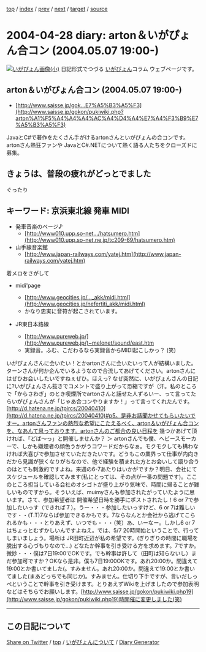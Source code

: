 [top](https://igapyon.github.io/diary/) 
 / [index](https://igapyon.github.io/diary/2004/index.html) 
 / [prev](https://igapyon.github.io/diary/2004/ig040426.html) 
 / [next](https://igapyon.github.io/diary/2004/ig040429.html) 
 / [target](https://igapyon.github.io/diary/2004/ig040428.html) 
 / [source](https://github.com/igapyon/diary/blob/gh-pages/2004/ig040428.html.src.md) 

2004-04-28 diary: arton＆いがぴょん合コン (2004.05.07 19:00-)
=====================================================================================================
[![いがぴょん画像(小)](https://igapyon.github.io/diary/images/iga200306s.jpg "いがぴょん")](https://igapyon.github.io/diary/memo/memoigapyon.html) 日記形式でつづる [いがぴょん](https://igapyon.github.io/diary/memo/memoigapyon.html)コラム ウェブページです。

## arton＆いがぴょん合コン (2004.05.07 19:00-)


* [http://www.saisse.jp/gok...E7%A5%B3%A5%F3](http://www.saisse.jp/gokon/pukiwiki.php?arton%A1%F5%A4%A4%A4%AC%A4%D4%A4%E7%A4%F3%B9%E7%A5%B3%A5%F3)

JavaとC#で著作をたくさん手がけるartonさんといがぴょんの合コンです。artonさん熱狂ファンや JavaとC#.NETについて熱く語る人たちをクローズドに募集。


## きょうは、普段の疲れがどっとでました

ぐったり


## キーワード: 京浜東北線 発車 MIDI


* 発車音楽のページ♪
  * [http://www010.upp.so-net.../hatsumero.htm](http://www010.upp.so-net.ne.jp/tc209-69/hatsumero.htm)
* 山手線音楽館
  * [http://www.japan-railways.com/yatej.htm](http://www.japan-railways.com/yatej.htm)

着メロをさがして


* midi'page 
  * [http://www.geocities.jp/..._akk/midi.html](http://www.geocities.jp/nefertiti_akk/midi.html)
  * かなり忠実に音符が起こされています。



* JR東日本路線
  * [http://www.pureweb.jp/](http://www.pureweb.jp/)~melonet/sound/east.htm
  * 実録音。ふむ、こだわるなら実録音からMIDI起こしかっ？ (笑)



いがぴょんさんに会いたい！とかartonさんに会いたいって人が結構いました。ターンさんが何か企んでいるようなので合流してあげてください。artonさんにはぜひお会いしたいですねぇぜひ。ほえっ? なぜ突然に、いがぴょんさんの日記に?いがぴょんさん抜きでコメントで盛り上がって恐縮ですが（汗。私のところで「からさわぎ」のとき喫煙所でartonさんと話せた人ずるいー、って言ってたらいがぴょんさんが「じゃあ合コンやりますか！」って言ってくれたんです。[http://d.hatena.ne.jp/tpircs/20040410](http://d.hatena.ne.jp/tpircs/20040410)#p5。是非お話聞かせてもらいたいですー。artonさんファンの熱烈な希望にこたえるべく、arton＆いがぴょん合コンを、なあんて思っております。artonさんのご都合の良い日程を 幾つかあげて頂ければ、「どば～っ」と開催しませんか？ ＞ artonさんでも僕、ヘビースモーカーで、しかも嫌煙者の顔色うかがうコワードだからなぁ。モクモクしても構わなければ大喜びで参加させていただきたいです。どうもこの業界って仕事が内向きだから見識が狭くなりがちなので、他で経験を積まれた方とお会いして語り合うのはとても刺激的ですよね。来週の6-7あたりはいかがですか？明日、会社にてスケジュールを確認してみます(私にとっては、その点が一番の問題です)。ここのところ担当している会社のオシゴトが盛り上がり気味で、時間に帰ることが難しいものですから。そういえば、muimyさんも参加されたがっていたように思います。さて、参加希望者は 開催希望日時を勝手にポストされたし！6 or 7で参加したいっす（できれば７）。うー・・・参加したいっすけど、6 or 7は難しいです・・(T.T)7ならば参加できるかもです。7ならなんとか会社から逃げてこられるかも・・・とりあえず、いつでも・・・（笑）あ、いーなー。しかし6 or 7はちょっとむずかしいんですよねえ。では、5/7 20時開始ということで、行ってしまいましょう。場所は JR田町近辺が私の希望です。(ぎりぎりの時間に職場を脱出する心づもりなので…) どなたか幹事を引き受ける方を求めます。7ですか。微妙・・・僕は7日19:00でOKです。でも幹事は許して（田町は知らないし）まだ参加可ですか？OKなら是非。僕も7日19:00OKです。あれ20:00か。間違えて19:00とか書いてました(。すみません。あれ20:00か。間違えて19:00とか書いてました(まあどっちでも同じか)。すみません。仕切り下手ですが、言いだしっぺということで幹事を引き受けます。とりあえずWikiを上げましたので参加表明などはそちらでお願いします。[http://www.saisse.jp/gokon/pukiwiki.php19](http://www.saisse.jp/gokon/pukiwiki.php19)時開催に変更しました(笑)

----------------------------------------------------------------------------------------------------

## この日記について

[Share on Twitter](https://twitter.com/intent/tweet?hashtags=igapyon%2Cdiary%2C%E3%81%84%E3%81%8C%E3%81%B4%E3%82%87%E3%82%93&text=arton%EF%BC%86%E3%81%84%E3%81%8C%E3%81%B4%E3%82%87%E3%82%93%E5%90%88%E3%82%B3%E3%83%B3+%282004.05.07+19%3A00-%29&url=https%3A%2F%2Figapyon.github.io%2Fdiary%2F2004%2Fig040428.html) / [top](../index.html) / [いがぴょんについて](https://igapyon.github.io/diary/memo/memoigapyon.html) / [Diary Generator](https://github.com/igapyon/igapyonv3)
